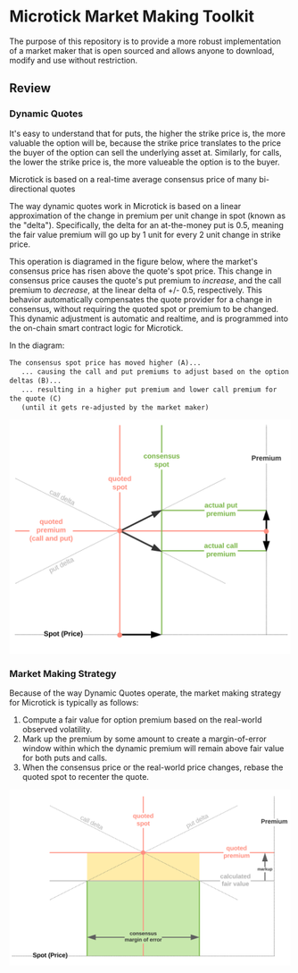# Microtick Market Making Toolkit

The purpose of this repository is to provide a more robust implementation of a market maker that is open sourced and allows anyone to download, modify and use
without restriction.

## Review

### Dynamic Quotes

It's easy to understand that for puts, the higher the strike price is, the more valuable the option will be, because the strike price translates to the price
the buyer of the option can sell the underlying asset at.  Similarly, for calls, the lower the strike price is, the more valueable the option is to the buyer.

Microtick is based on a real-time average consensus price of many bi-directional quotes

The way dynamic quotes work in Microtick is based on a linear approximation of the change in premium per unit change in spot (known as the "delta"). Specifically,
the delta for an at-the-money put is 0.5, meaning the fair value premium will go up by 1 unit for every 2 unit change in strike price.

This operation is diagramed in the figure below, where the market's consensus price has risen above the quote's spot price. This change in consensus price causes
the quote's put premium to _increase_, and the call premium to _decrease_, at the linear delta of +/- 0.5, respectively. This behavior automatically compensates
the quote provider for a change in consensus, without requiring the quoted spot or premium to be changed. This dynamic adjustment is automatic and realtime, and is
programmed into the on-chain smart contract logic for Microtick.

In the diagram:

```
The consensus spot price has moved higher (A)...
   ... causing the call and put premiums to adjust based on the option deltas (B)...
   ... resulting in a higher put premium and lower call premium for the quote (C)
   (until it gets re-adjusted by the market maker)
```

![Dynamic quote](/docs/Dynamic%20Quote%20Adjustment.svg)

### Market Making Strategy

Because of the way Dynamic Quotes operate, the market making strategy for Microtick is typically as follows:

1. Compute a fair value for option premium based on the real-world observed volatility.
2. Mark up the premium by some amount to create a margin-of-error window within which the dynamic premium will remain above fair value for both puts and calls.
3. When the consensus price or the real-world price changes, rebase the quoted spot to recenter the quote.

![Market making strategy](/docs/Market%20Making%20Strategy.svg)
